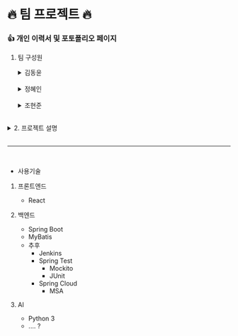 # 🔥 팀 프로젝트 🔥

### 👍  개인 이력서 및 포토폴리오 페이지

1. 팀 구성원

    <details>
    <summary>김동윤 </summary>

   ![img](./img/kim-dong-yoon.png)

    </details>

    <br>

    <details>
    <summary>정혜인 </summary>

   ![img](./img/jeong-hye-in.png)

    </details>

    <br>

    <details>
    <summary>조현준</summary>

   # 👤 Full Stack Developer

   ![img](./img/koboolean.png)

   ## 💻 Stack

   ### Backend
    <img alt="Spring" src ="https://img.shields.io/badge/SPRING-6DB33F?&style=for-the-badge&logo=Spring&logoColor=white"/> 
    <img alt="SpringBoot" src ="https://img.shields.io/badge/SPRINGBOOT-6DB33F?&style=for-the-badge&logo=SpringBoot&logoColor=white"/> 
    <img alt="SpringSecurity" src ="https://img.shields.io/badge/springsecurity-6DB33F?&style=for-the-badge&logo=springsecurity&logoColor=white"/> 
    <br>
    <img alt="SpringSecurity" src ="https://img.shields.io/badge/apachekafka-231F20?&style=for-the-badge&logo=apachekafka&logoColor=white"/> 
    <img alt="SpringSecurity" src ="https://img.shields.io/badge/redis-DC382D?&style=for-the-badge&logo=redis&logoColor=white"/> 

   ### Front
    <img alt="Html" src ="https://img.shields.io/badge/HTML5-E34F26.svg?&style=for-the-badge&logo=HTML5&logoColor=white"/>
    <img alt="Css" src ="https://img.shields.io/badge/CSS3-1572B6.svg?&style=for-the-badge&logo=CSS3&logoColor=white"/> 
    <img alt="JavaScript" src ="https://img.shields.io/badge/JavaScriipt-F7DF1E.svg?&style=for-the-badge&logo=JavaScript&logoColor=black"/>
    <img alt="TypeScript" src ="https://img.shields.io/badge/TypeScriipt-3178C6.svg?&style=for-the-badge&logo=TypeScript&logoColor=white"/>
    <img alt="Flutter" src ="https://img.shields.io/badge/Flutter-02569B.svg?&style=for-the-badge&logo=Flutter&logoColor=white"/> 
    <img alt="React" src ="https://img.shields.io/badge/REACT-61DAFB?&style=for-the-badge&logo=React&logoColor=black"/> 
    <img alt="Vue" src ="https://img.shields.io/badge/VUE.JS-4FC08D?&style=for-the-badge&logo=Vue.js&logoColor=white"/>

   ### Server
    <img alt="docker" src ="https://img.shields.io/badge/docker-2496ED?&style=for-the-badge&logo=docker&logoColor=white"/> 
    <img alt="kubernetes" src ="https://img.shields.io/badge/kubernetes-326CE5?&style=for-the-badge&logo=kubernetes&logoColor=white"/>
      <img alt="jenkins" src ="https://img.shields.io/badge/jenkins-D24939?&style=for-the-badge&logo=jenkins&logoColor=white"/>

   ### ETC
    <img alt="exbuilder" src ="https://img.shields.io/badge/exbuilder-3776AB?&style=for-the-badge&logo=framework&logoColor=white"/>
    <img alt="xplatform" src ="https://img.shields.io/badge/xplatform-3776AB?&style=for-the-badge&logo=framework&logoColor=white"/>

    <br>

    ---

   ## ✌️ ...

   <a href = "https://github.com/koboolean/"><img alt="GitHub" src ="https://img.shields.io/badge/GitHub-181717.svg?&style=for-the-badge&logo=GitHub&logoColor=white"/>
   </a>
   <a href = "https://velog.io/@koboolean/posts"><img alert="velog" src="https://img.shields.io/badge/velog-20C997?&style=for-the-badge&logo=Velog&logoColor=white"/></a>

    </details>

<br>

<details>
<summary>2. 프로젝트 설명</summary>
<br>

* **양식이 존재하는 회사의 경우**
    * 포트폴리오 양식을 제공해주어 url 형식으로 제출 가능하도록 제공
* **양식이 존재하지 않는 회사의 경우**
    * 자율 양식의 자기소개서 및 이력서 및 포트폴리오 양식을 url 형식으로 제공
* **만약 사람인 혹은 잡코리아의 이력이 끝났을 경우**
    *  해당 url 사용안함 처리 혹은 직접 이력 비공개 할 수 있도로 제공

* **AI 사용 관련 설명**
    * ....

</details>

<br>

---

<br>

- 사용기술

<!-- ``` -->
1.  프론트엔드
    * React
    <!-- * Vue -->
    <!-- * 모바일
        * React Native
        * Flutter -->

2. 백엔드
    <!-- * Spring Native -->
    *  Spring Boot
    * MyBatis
    <!-- * Spring Security -->


    * 추후
        * Jenkins
        * Spring Test
            * Mockito
            * JUnit
        * Spring Cloud
            * MSA
        <!-- * Kafka -->
        <!-- * Redis -->
        <!-- * JPA -->








3. AI
    * Python 3
    * .... ?



<!-- ``` -->
